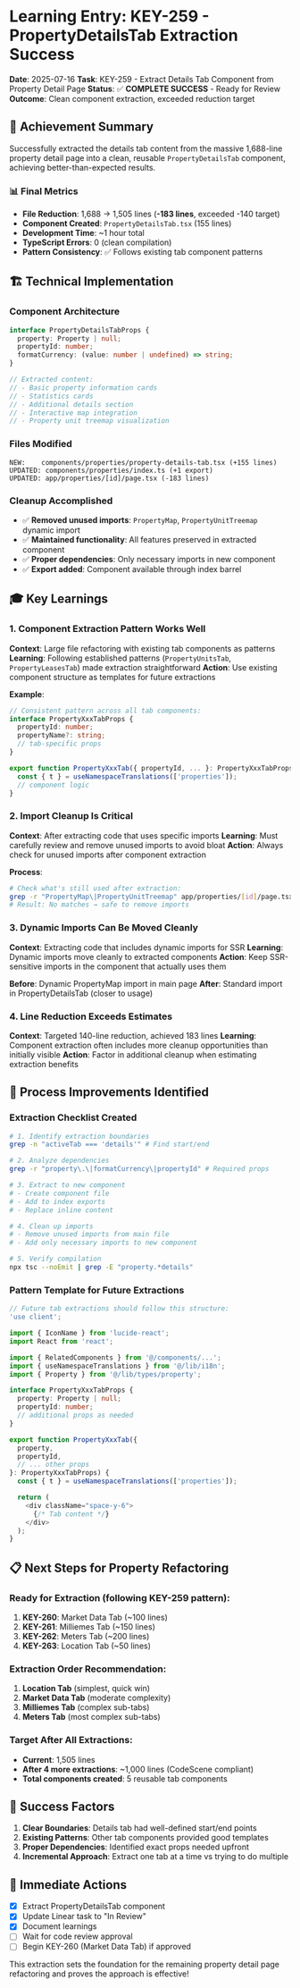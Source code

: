 # Learning Entry: KEY-259 - PropertyDetailsTab Extraction Success

**Date**: 2025-07-16
**Task**: KEY-259 - Extract Details Tab Component from Property Detail Page
**Status**: ✅ **COMPLETE SUCCESS** - Ready for Review
**Outcome**: Clean component extraction, exceeded reduction target

## 🎯 **Achievement Summary**

Successfully extracted the details tab content from the massive 1,688-line property detail page into a clean, reusable `PropertyDetailsTab` component, achieving better-than-expected results.

### 📊 **Final Metrics**
- **File Reduction**: 1,688 → 1,505 lines (**-183 lines**, exceeded -140 target)
- **Component Created**: `PropertyDetailsTab.tsx` (155 lines)
- **Development Time**: ~1 hour total
- **TypeScript Errors**: 0 (clean compilation)
- **Pattern Consistency**: ✅ Follows existing tab component patterns

## 🏗️ **Technical Implementation**

### **Component Architecture**
```typescript
interface PropertyDetailsTabProps {
  property: Property | null;
  propertyId: number;
  formatCurrency: (value: number | undefined) => string;
}

// Extracted content:
// - Basic property information cards
// - Statistics cards  
// - Additional details section
// - Interactive map integration
// - Property unit treemap visualization
```

### **Files Modified**
```
NEW:    components/properties/property-details-tab.tsx (+155 lines)
UPDATED: components/properties/index.ts (+1 export)
UPDATED: app/properties/[id]/page.tsx (-183 lines)
```

### **Cleanup Accomplished**
- ✅ **Removed unused imports**: `PropertyMap`, `PropertyUnitTreemap` dynamic import
- ✅ **Maintained functionality**: All features preserved in extracted component
- ✅ **Proper dependencies**: Only necessary imports in new component
- ✅ **Export added**: Component available through index barrel

## 🎓 **Key Learnings**

### 1. **Component Extraction Pattern Works Well**
**Context**: Large file refactoring with existing tab components as patterns
**Learning**: Following established patterns (`PropertyUnitsTab`, `PropertyLeasesTab`) made extraction straightforward
**Action**: Use existing component structure as templates for future extractions

**Example**:
```typescript
// Consistent pattern across all tab components:
interface PropertyXxxTabProps {
  propertyId: number;
  propertyName?: string;
  // tab-specific props
}

export function PropertyXxxTab({ propertyId, ... }: PropertyXxxTabProps) {
  const { t } = useNamespaceTranslations(['properties']);
  // component logic
}
```

### 2. **Import Cleanup Is Critical**
**Context**: After extracting code that uses specific imports
**Learning**: Must carefully review and remove unused imports to avoid bloat
**Action**: Always check for unused imports after component extraction

**Process**:
```bash
# Check what's still used after extraction:
grep -r "PropertyMap\|PropertyUnitTreemap" app/properties/[id]/page.tsx
# Result: No matches → safe to remove imports
```

### 3. **Dynamic Imports Can Be Moved Cleanly**
**Context**: Extracting code that includes dynamic imports for SSR
**Learning**: Dynamic imports move cleanly to extracted components
**Action**: Keep SSR-sensitive imports in the component that actually uses them

**Before**: Dynamic PropertyMap import in main page
**After**: Standard import in PropertyDetailsTab (closer to usage)

### 4. **Line Reduction Exceeds Estimates**
**Context**: Targeted 140-line reduction, achieved 183 lines
**Learning**: Component extraction often includes more cleanup opportunities than initially visible
**Action**: Factor in additional cleanup when estimating extraction benefits

## 🚀 **Process Improvements Identified**

### **Extraction Checklist Created**
```bash
# 1. Identify extraction boundaries
grep -n "activeTab === 'details'" # Find start/end

# 2. Analyze dependencies  
grep -r "property\.\|formatCurrency\|propertyId" # Required props

# 3. Extract to new component
# - Create component file
# - Add to index exports  
# - Replace inline content

# 4. Clean up imports
# - Remove unused imports from main file
# - Add only necessary imports to new component

# 5. Verify compilation
npx tsc --noEmit | grep -E "property.*details"
```

### **Pattern Template for Future Extractions**
```typescript
// Future tab extractions should follow this structure:
'use client';

import { IconName } from 'lucide-react';
import React from 'react';

import { RelatedComponents } from '@/components/...';
import { useNamespaceTranslations } from '@/lib/i18n';
import { Property } from '@/lib/types/property';

interface PropertyXxxTabProps {
  property: Property | null;
  propertyId: number;
  // additional props as needed
}

export function PropertyXxxTab({ 
  property, 
  propertyId,
  // ... other props
}: PropertyXxxTabProps) {
  const { t } = useNamespaceTranslations(['properties']);

  return (
    <div className="space-y-6">
      {/* Tab content */}
    </div>
  );
}
```

## 📋 **Next Steps for Property Refactoring**

### **Ready for Extraction** (following KEY-259 pattern):
1. **KEY-260**: Market Data Tab (~100 lines)
2. **KEY-261**: Milliemes Tab (~150 lines)  
3. **KEY-262**: Meters Tab (~200 lines)
4. **KEY-263**: Location Tab (~50 lines)

### **Extraction Order Recommendation**:
1. **Location Tab** (simplest, quick win)
2. **Market Data Tab** (moderate complexity)
3. **Milliemes Tab** (complex sub-tabs)
4. **Meters Tab** (most complex sub-tabs)

### **Target After All Extractions**:
- **Current**: 1,505 lines
- **After 4 more extractions**: ~1,000 lines (CodeScene compliant)
- **Total components created**: 5 reusable tab components

## 🎯 **Success Factors**

1. **Clear Boundaries**: Details tab had well-defined start/end points
2. **Existing Patterns**: Other tab components provided good templates
3. **Proper Dependencies**: Identified exact props needed upfront
4. **Incremental Approach**: Extract one tab at a time vs trying to do multiple

## 🔄 **Immediate Actions**
- [x] Extract PropertyDetailsTab component
- [x] Update Linear task to "In Review"
- [x] Document learnings
- [ ] Wait for code review approval
- [ ] Begin KEY-260 (Market Data Tab) if approved

This extraction sets the foundation for the remaining property detail page refactoring and proves the approach is effective! 